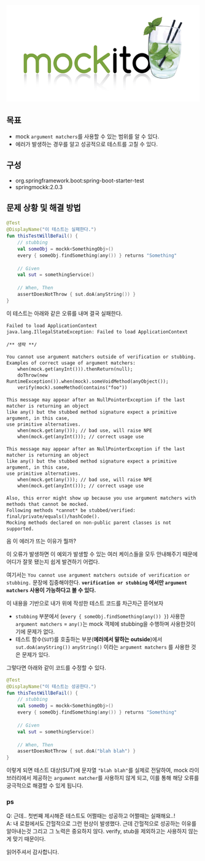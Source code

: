 ![](../../assets/15/mockito.png)

## 목표
* mock `argument matchers`를 사용할 수 있는 범위를 알 수 있다.
* 에러가 발생하는 경우를 알고 성공적으로 테스트를 고칠 수 있다.


## 구성
* org.springframework.boot:spring-boot-starter-test
* springmockk:2.0.3

## 문제 상황 및 해결 방법

```kotlin
@Test
@DisplayName("이 테스트는 실패한다.")
fun thisTestWillBeFail() {
    // stubbing
    val someObj = mockk<SomethingObj>()
    every { someObj.findSomething(any()) } returns "Something"

    // Given
    val sut = somethingService()

    // When, Then
    assertDoesNotThrow { sut.doA(anyString()) }
}
```

이 테스트는 아래와 같은 오류를 내며 결국 실패한다.
```plain_text
Failed to load ApplicationContext
java.lang.IllegalStateException: Failed to load ApplicationContext

/** 생략 **/

You cannot use argument matchers outside of verification or stubbing.
Examples of correct usage of argument matchers:
    when(mock.get(anyInt())).thenReturn(null);
    doThrow(new RuntimeException()).when(mock).someVoidMethod(anyObject());
    verify(mock).someMethod(contains("foo"))

This message may appear after an NullPointerException if the last matcher is returning an object 
like any() but the stubbed method signature expect a primitive argument, in this case,
use primitive alternatives.
    when(mock.get(any())); // bad use, will raise NPE
    when(mock.get(anyInt())); // correct usage use

This message may appear after an NullPointerException if the last matcher is returning an object 
like any() but the stubbed method signature expect a primitive argument, in this case,
use primitive alternatives.
    when(mock.get(any())); // bad use, will raise NPE
    when(mock.get(anyInt())); // correct usage use

Also, this error might show up because you use argument matchers with methods that cannot be mocked.
Following methods *cannot* be stubbed/verified: final/private/equals()/hashCode().
Mocking methods declared on non-public parent classes is not supported.
```

음 이 에러가 뜨는 이유가 뭘까?  

이 오류가 발생하면 이 예외가 발생할 수 있는 여러 케이스들을 모두 안내해주기 때문에 어디가 잘못 됐는지 쉽게 발견하기 어렵다.

여기서는 `You cannot use argument matchers outside of verification or stubbing.` 문장에 집중해야한다. **`verification or stubbing` 에서만 `argument matchers` 사용이 가능하다고 볼 수 있다.**

이 내용을 기반으로 내가 위에 작성한 테스트 코드를 차근차근 뜯어보자 
* `stubbing` 부분에서 (`every { someObj.findSomething(any()) }`) 사용한 `argument matchers` = `any()`는 mock 객체에 stubbing을 수행하며 사용한것이기에 문제가 없다.
* 테스트 함수(`SUT`)를 호출하는 부분(**에러에서 말하는 outside**)에서 `sut.doA(anyString())` `anyString()` 이라는 `argument matchers` 를 사용한 것은 문제가 있다.

그렇다면 아래와 같이 코드를 수정할 수 있다.
```kotlin
@Test
@DisplayName("이 테스트는 성공한다.")
fun thisTestWillBeFail() {
    // stubbing
    val someObj = mockk<SomethingObj>()
    every { someObj.findSomething(any()) } returns "Something"

    // Given
    val sut = somethingService()

    // When, Then
    assertDoesNotThrow { sut.doA("blah blah") }
}
```

이렇게 되면 테스트 대상(SUT)에 문자열 `"blah blah"`를 실제로 전달하여, mock 라이브러리에서 제공하는 `argument matcher`를 사용하지 않게 되고, 이를 통해 해당 오류를 궁극적으로 해결할 수 있게 됩니다.

### ps

Q: 근데.. 첫번째 제시해준 테스트도 어쩔때는 성공하고 어쩔때는 실패해요..!  
A: 내 로컬에서도 간헐적으로 그런 현상이 발생했다. 근데 간헐적으로 성공하는 이유를 알아내는것 그리고 그 노력은 중요하지 않다. verify, stub을 제외하고는 사용하지 않는게 맞기 때문이다.


읽어주셔서 감사합니다.